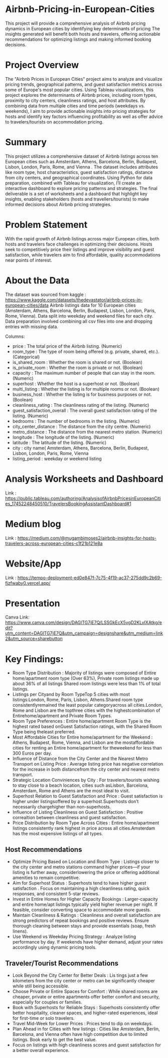 # Airbnb-Pricing-in-European-Cities
This project will provide a comprehensive analysis of Airbnb pricing dynamics in European cities by identifying key determinants of pricing The insights generated will benefit both hosts and travelers, offering actionable recommendations for optimizing listings and making informed booking decisions.  

# Project Overview
The "Airbnb Prices in European Cities" project aims to analyze and visualize pricing trends, geographical patterns, and guest satisfaction metrics across some of Europe's most popular cities. Using Tableau visualizations, this project explores the determinants of Airbnb prices, including room types, proximity to city centers, cleanliness ratings, and host attributes. By combining data from multiple cities and time periods (weekdays vs. weekends), I aim to provide actionable insights into pricing strategies for hosts and identify key factors influencing profitability as well as offer advice to travelers/tourists on accommodation pricing.

# Summary
This project utilizes a comprehensive dataset of Airbnb listings across ten European cities such as Amsterdam, Athens, Barcelona, Berlin, Budapest, Lisbon, London, Paris, Rome, and Vienna . The dataset includes attributes like room type, host characteristics, guest satisfaction ratings, distance from city centers, and geographical coordinates. Using Python for data preparation, combined with Tableau for visualization, I’ll create an interactive dashboard to explore pricing patterns and strategies. The final deliverable is a set of worksheets and a dashboard that highlight key insights, enabling stakeholders (hosts and travellers/tourists) to make informed decisions about Airbnb pricing strategies.

# Problem Statement
With the rapid growth of Airbnb listings across major European cities, both hosts and travelers face challenges in optimizing their decisions. Hosts seek to competitively price their listings and improve visibility and guest satisfaction, while travelers aim to find affordable, quality accommodations near points of interest.

# About the Data
The dataset was sourced from kaggle : https://www.kaggle.com/datasets/thedevastator/airbnb-prices-in-european-cities/data
Airbnb listings data for 10 European cities (Amsterdam, Athens, Barcelona, Berlin, Budapest, Lisbon, London, Paris, Rome, Vienna).
Data split into weekday and weekend files for each city. Data preparation involved combining all csv files into one and dropping entries with missing data.

Columns:
- price : The total price of the Airbnb listing. (Numeric)
- room_type : The type of room being offered (e.g. private, shared, etc.). (Categorical)
- is_shared_room : Whether the room is shared or not. (Boolean)
- is_private_room : Whether the room is private or not. (Boolean)
- capacity : The maximum number of people that can stay in the room. (Numeric)
- superhost  : Whether the host is a superhost or not. (Boolean)
- multi_listing :	Whether the listing is for multiple rooms or not. (Boolean)
- business_host : Whether the listing is for business purposes or not. (Boolean)
- cleanliness_rating : The cleanliness rating of the listing. (Numeric)
- guest_satisfaction_overall : The overall guest satisfaction rating of the listing. (Numeric)
- bedrooms : The number of bedrooms in the listing. (Numeric)
- city_center_distance : The distance from the city centre. (Numeric)
- metro_distance : The distance from the nearest metro station. (Numeric)
- longitude : The longitude of the listing. (Numeric)
- latitude : The latitude of the listing. (Numeric)
- city :  city name( Amsterdam, Athens, Barcelona, Berlin, Budapest, Lisbon, London, Paris, Rome, Vienna
- listing_period : weekday or weekend listing

# Analysis Worksheets and Dashboard
Link : https://public.tableau.com/authoring/AnalysisofAirbnbPricesinEuropeanCities_17452248450510/TravelersBookingAssistantDashboard#1

# Medium blog
Link : https://medium.com/@mugambimoses2/airbnb-insights-for-hosts-travelers-across-european-cities-c1f21b121e8a

# Website/App
Link : https://tempo-deployment-ed0e847f-7c75-4f19-ac37-275dd9c2b69-fjzfwaby0.vercel.app/

# Presentation
Canva Link: https://www.canva.com/design/DAGlTG7jE7Q/LSSGkEcX5vgD2KLvIXAtkg/edit?utm_content=DAGlTG7jE7Q&utm_campaign=designshare&utm_medium=link2&utm_source=sharebutton

# Key Findings:
- Room Type Distribution : Majority of listings were composed of Entire home/apartment room type (Over 63%), Private room listings made up about 36% of all listings Shared room listings were less than 1% of total listings.
- Listings per Cityand by Room TypeTop 5 cities with most listings:London, Rome, Paris, Lisbon, Athens.Shared room type consistentlyremained the least popular categoryacross all cities.London, Rome and Lisbon are the topthree cities with the highestcombination of Entirehome/apartment and Private Room Types.
- Room Type Preferences : Entire home/apartment Room Type is the highest rated based onGuest Satisfaction ratings, with the Shared Room Type being theleast preferred.
- Most Affordable Cities for Entire home/apartment for the Weekend : Athens, Budapest, Rome, Vienna, and Lisbon are the mostaffordable cities for renting an Entire home/apartment for theweekend for less than 300 Euros per day.
- Influence of Distance from the City Center and the Nearest Metro Transport on Listing Price : Average listing price has negative correlation for the increase in both distancefrom the city center and nearest metro transport.
- Strategic Location Conviniences by City : For travelers/tourists wishing to stay close to a beach location, cities such asLisbon, Barcelona, Amsterdam, Rome and Athens are the most ideal to visit.
- Superhost Relation to Guest Satisfaction and Price : Guest satisfaction is higher under listingsoffered by a superhost.Superhosts don’t necessarily chargehigher than non-superhosts.
- Influence of Listing Cleanliness on Guest Satisfaction : Positive correaltion between cleanliness and guest satisfaction.
- Price Distribution by Room Type Across Cities : Entire home/apartment listings consistently rank highest in price across all cities.Amsterdam has the most expensive listings of all types.

## Host Recommendations
- Optimize Pricing Based on Location and Room Type : Listings closer to the city center and metro stations command higher prices—if your listing is further away, considerlowering the price or offering additional amenities to remain competitive.
- Aim for Superhost Status : Superhosts tend to have higher guest satisfaction . Focus on maintaining a high cleanliness rating, quick responses, and consistent 5-star reviews.
- Invest in Entire Homes for Higher Capacity Bookings : Larger-capacity and entire home/apt listings typically yield higher revenue per night. If feasible, consider converting space to accommodate more guests.
- Maintain Cleanliness & Ratings : Cleanliness and overall satisfaction are strong predictors of repeat bookings and positive reviews. Ensure thorough cleaning between stays and provide essentials (soap, fresh linens).
- Use Weekend vs Weekday Pricing Strategy : Analyze listing performance by day. If weekends have higher demand, adjust your rates accordingly using dynamic pricing tools.

## Traveler/Tourist Recommendations
- Look Beyond the City Center for Better Deals : Lis tings just a few kilometers from the city center or metro can be significantly cheaper while still being accessible.
- Choose Private or Entire Spaces for Comfort : While shared rooms are cheaper, private or entire apartments offer better comfort and security, especially for couples or families.
- Book with Superhosts for Reliable Stays : Superhosts consistently offer better hospitality, cleaner spaces, and higher-rated experiences, ideal for first-time or solo travelers.
- Travel Mid-Week for Lower Prices : Prices tend to dip on weekdays.
- Plan Ahead in for Cities with few listings : Cities like Amsterdam, Berlin, Barcelona, and Vienna often have high competition due to limited listings. Book early to get the best value.
- Focus on listings with high cleanliness scores and guest satisfaction for a better overall experience.

